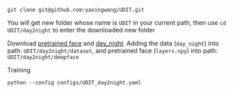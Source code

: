 ```
git clone git@github.com:yaxingwang/UDIT.git
```
You will get new folder whose name is `UDIT` in your current path, then  use `cd UDIT/day2night` to enter the downloaded new folder

    

Download [pretrained face](https://drive.google.com/file/d/1VHOgS-NdoVaDCMQTSLOObMFUloaRAp6F/view?usp=sharing) and [day_night](https://drive.google.com/file/d/1h4WAWxhbfJvhZOJuNUZM1XAfEgHWJvXV/view?usp=sharing). Adding the data (`day_night`) into path: `UDIT/day2night/dataset`, and pretrained face (`layers.npy`) into path: `UDIT/day2night/deepface`



Training 
```
python --config configs/UDIT_day2night.yaml
```

